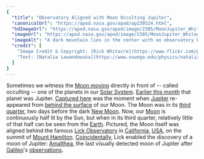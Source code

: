 ```yaml
---
{
  "title": "Observatory Aligned with Moon Occulting Jupiter",
  "canonicalUrl": "https://apod.nasa.gov/apod/ap230524.html",
  "hdImageUrl": "https://apod.nasa.gov/apod/image/2305/MoonJupiter_Whitacre_1920.jpg",
  "imageUrl": "https://apod.nasa.gov/apod/image/2305/MoonJupiter_Whitacre_960.jpg",
  "imageAlt": "A dark mountain lies in the center with an observatory building sporting two telescope domes. The background sky appears dark blue. Behind the center of the observatory is part of a crescent moon, with an unusual bright spot to its upper left. Please see the explanation for more detailed information.",
  "credit": [
    "Image Credit & Copyright: [Rick Whitacre](https://www.flickr.com/photos/ricoshanchez/)",
    "Text: [Natalia Lewandowska](https://www.oswego.edu/physics/natalia-lewandowska) ([SUNY Oswego](https://www.oswego.edu/physics/))"
  ]
}
---
```


Sometimes we witness the [Moon moving](https://moon.nasa.gov/moon-in-motion/moon-phases/) directly in front of -- called occulting -- one of the planets in our [Solar System](https://solarsystem.nasa.gov/solar-system/our-solar-system/overview/). [Earlier this month](https://www.facebook.com/media/set/?set=a.228700059858579&type=3) that planet was Jupiter. [Captured here](https://www.flickr.com/photos/ricoshanchez/52905094949/in/pool-apods/) was the moment when [Jupiter](https://solarsystem.nasa.gov/planets/jupiter/overview/) re-appeared from [behind the surface](https://apod.nasa.gov/apod/ap220227.html) of our Moon. The Moon was in its [third quarter](https://solarsystem.nasa.gov/moons/earths-moon/lunar-phases-and-eclipses/), two days before the dark [New Moon](https://apod.nasa.gov/apod/ap220725.html). Now, our [Moon](https://en.wikipedia.org/wiki/Moon) is continuously half lit by the Sun, but when in its third quarter, relatively little of that half can be seen from the [Earth](https://en.wikipedia.org/wiki/Earth). Pictured, the Moon itself was aligned behind the famous [Lick Observatory](https://www.lickobservatory.org/) in [California](https://en.wikipedia.org/wiki/California), [USA](https://en.wikipedia.org/wiki/United_States), on the summit of [Mount Hamilton](https://youtu.be/fbU2OUEkasc). [Coincidentally](https://i.pinimg.com/originals/d6/dc/8b/d6dc8b1771b697ff2992982482911274.jpg), Lick enabled the discovery of a moon of Jupiter: [Amalthea](https://solarsystem.nasa.gov/moons/jupiter-moons/amalthea/in-depth/), the last visually detected moon of Jupiter after [Galileo](https://www.rmg.co.uk/stories/topics/what-did-galileo-discover)'s [observations](https://solarsystem.nasa.gov/news/307/galileos-observations-of-the-moon-jupiter-venus-and-the-sun/).
